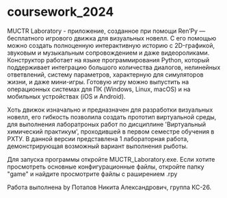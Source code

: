 # coursework_2024

MUCTR Laboratory -  приложение, созданное при помощи Ren’Py — бесплатного игрового движка для визуальных новелл. 
С его помощью можно создать полноценную интерактивную историю с 2D-графикой, звуковым и музыкальным сопровождением и даже видеороликами.
Конструктор работает на языке программирования Python, который поддерживает интеграцию большого количества диалогов, нелинейных ответвлений, систему параметров, характерную для симуляторов жизни, и даже мини-игры.
Готовую игру можно выпустить на операционных системах для ПК (Windows, Linux, macOS) и на мобильных устройствах (iOS и Android).

Хоть движок изначально и предназначен для разработки визуальных новелл, его гибкость позволила создать прототип виртуальной среды, для выполнения лаборатроных работ по дисциплине 'Виртуальный химический практикум', проходившей в первом семестре обучения в РХТУ.
В данной версии представлена 1 лабораторная работа, демонстрирующая возможный вариант выполнения рыботы.
 
Для запуска программы откройте MUCTR_Laboratory.exe. Если хотите просмотреть основные конфигурационные файлы, откройте папку "game" и найдите просмотрите файлы с раширением .rpy
 
Работа выполнена by Потапов Никита Александрович, группа КС-26.
